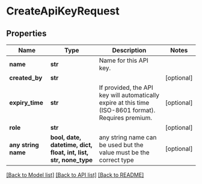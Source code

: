 # CreateApiKeyRequest


## Properties
Name | Type | Description | Notes
------------ | ------------- | ------------- | -------------
**name** | **str** | Name for this API key. | 
**created_by** | **str** |  | [optional] 
**expiry_time** | **str** | If provided, the API key will automatically expire at this time (ISO-8601 format). Requires premium. | [optional] 
**role** | **str** |  | [optional] 
**any string name** | **bool, date, datetime, dict, float, int, list, str, none_type** | any string name can be used but the value must be the correct type | [optional]

[[Back to Model list]](../README.md#documentation-for-models) [[Back to API list]](../README.md#documentation-for-api-endpoints) [[Back to README]](../README.md)


